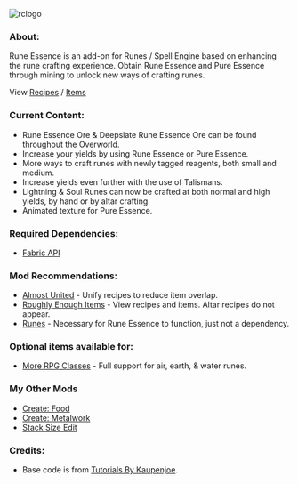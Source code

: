 ![rclogo](https://github.com/AverageAnime/RuneEssence/assets/150550990/9a49091c-6cde-4a3b-a92e-fc319adcc572)
### **About:**

Rune Essence is an add-on for Runes / Spell Engine based on enhancing the rune crafting experience. Obtain Rune Essence and Pure Essence through mining to unlock new ways of crafting runes.

View [Recipes](https://github.com/AverageAnime/RuneEssence/wiki/Recipes) / [Items](https://github.com/AverageAnime/RuneEssence/wiki/Item-Preview)
### **Current Content:**

* Rune Essence Ore & Deepslate Rune Essence Ore can be found throughout the Overworld.
* Increase your yields by using Rune Essence or Pure Essence.
* More ways to craft runes with newly tagged reagents, both small and medium.
* Increase yields even further with the use of Talismans.
* Lightning & Soul Runes can now be crafted at both normal and high yields, by hand or by altar crafting.
* Animated texture for Pure Essence.

### **Required Dependencies:**

* [Fabric API](https://www.curseforge.com/minecraft/mc-mods/fabric-api)

### **Mod Recommendations:**

* [Almost United](https://www.curseforge.com/minecraft/mc-mods/almost-unified) - Unify recipes to reduce item overlap.
* [Roughly Enough Items](https://www.curseforge.com/minecraft/mc-mods/roughly-enough-items) - View recipes and items. Altar recipes do not appear.
* [Runes](https://www.curseforge.com/minecraft/mc-mods/rune-crafting) - Necessary for Rune Essence to function, just not a dependency.

### **Optional items available for:**

* [More RPG Classes](https://www.curseforge.com/minecraft/mc-mods/more-rpg-classes) - Full support for air, earth, & water runes.

### **My Other Mods**

* [Create: Food](https://www.curseforge.com/minecraft/mc-mods/create-food-fabric)
* [Create: Metalwork](https://www.curseforge.com/minecraft/mc-mods/create-metalwork-fabric)
* [Stack Size Edit](https://www.curseforge.com/minecraft/mc-mods/stack-size-edit-fabric)

### **Credits:**

* Base code is from [Tutorials By Kaupenjoe](https://github.com/Tutorials-By-Kaupenjoe/Fabric-Tutorial-1.20.X).
